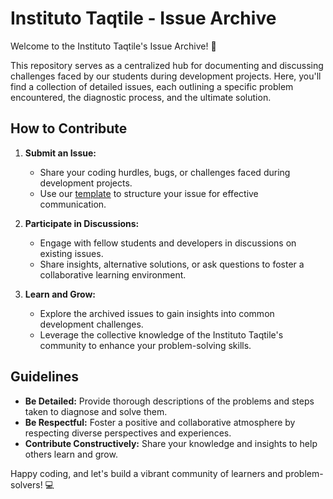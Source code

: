 # Instituto Taqtile - Issue Archive

Welcome to the Instituto Taqtile's Issue Archive! 🚀

This repository serves as a centralized hub for documenting and discussing challenges faced by our students during development projects. Here, you'll find a collection of detailed issues, each outlining a specific problem encountered, the diagnostic process, and the ultimate solution.

## How to Contribute

1. **Submit an Issue:**
   - Share your coding hurdles, bugs, or challenges faced during development projects.
   - Use our [template](https://github.com/walteraandrade/instituto-issues/blob/main/template.md) to structure your issue for effective communication.

2. **Participate in Discussions:**
   - Engage with fellow students and developers in discussions on existing issues.
   - Share insights, alternative solutions, or ask questions to foster a collaborative learning environment.

3. **Learn and Grow:**
   - Explore the archived issues to gain insights into common development challenges.
   - Leverage the collective knowledge of the Instituto Taqtile's community to enhance your problem-solving skills.

## Guidelines

- **Be Detailed:** Provide thorough descriptions of the problems and steps taken to diagnose and solve them.
- **Be Respectful:** Foster a positive and collaborative atmosphere by respecting diverse perspectives and experiences.
- **Contribute Constructively:** Share your knowledge and insights to help others learn and grow.

Happy coding, and let's build a vibrant community of learners and problem-solvers! 💻

